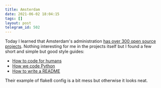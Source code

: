 ```yaml
---
title: Amsterdam
date: 2021-06-02 18:04:15
tags: []
layout: post
telegram_id: 502
---
```


Today I learned that Amsterdam's administration [has over 300 open source projects](https://github.com/Amsterdam). Nothing interesting for me in the projects itself but I found a few short and simple but good style guides:

+ [How to code for humans](https://amsterdam.github.io/guides/code-for-humans/)
+ [How we code Python](https://amsterdam.github.io/guides/style-guide-python/)
+ [How to write a README](https://amsterdam.github.io/guides/write-a-readme/)

Their example of flake8 config is a bit mess but otherwise it looks neat.

